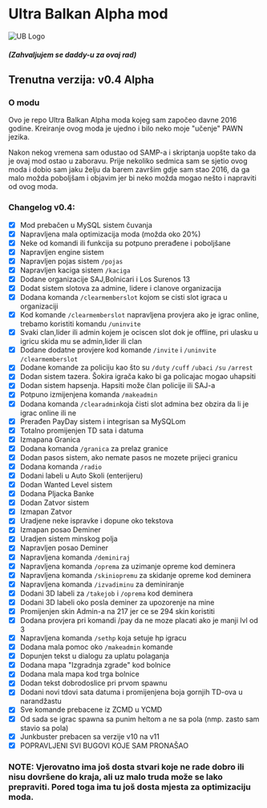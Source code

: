 # Ultra Balkan Alpha mod

![UB Logo](https://i.imgur.com/J0K59b0.png)

##### (Zahvaljujem se daddy-u za ovaj rad)


## Trenutna verzija: v0.4 Alpha

### O modu

Ovo je repo Ultra Balkan Alpha moda kojeg sam započeo davne 2016 godine.
Kreiranje ovog moda je ujedno i bilo neko moje "učenje" PAWN jezika.

Nakon nekog vremena sam odustao od SAMP-a i skriptanja uopšte tako da je ovaj mod ostao u zaboravu.
Prije nekoliko sedmica sam se sjetio ovog moda i dobio sam jaku želju da barem završim gdje sam stao 2016, da ga malo možda poboljšam i objavim jer bi neko možda mogao nešto i napraviti od ovog moda.

### Changelog v0.4:


- [x] Mod prebačen u MySQL sistem čuvanja
- [x] Napravljena mala optimizacija moda (možda oko 20%)
- [x] Neke od komandi ili funkcija su potpuno prerađene i poboljšane
- [x] Napravljen engine sistem
- [x] Napravljen pojas sistem `/pojas`
- [x] Napravljen kaciga sistem `/kaciga`
- [x] Dodane organizacije SAJ,Bolnicari i Los Surenos 13
- [x] Dodat sistem slotova za admine, lidere i clanove organizacija
- [x] Dodana komanda `/clearmemberslot` kojom se cisti slot igraca u organizaciji
- [x] Kod komande `/clearmemberslot` napravljena provjera ako je igrac online, trebamo koristiti komandu `/uninvite`
- [x] Svaki clan,lider ili admin kojem je ociscen slot dok je offline, pri ulasku u igricu skida mu se admin,lider ili clan
- [x] Dodane dodatne provjere kod komande `/invite` i `/uninvite` `/clearmemberslot`
- [x] Dodane komande za policiju kao što su `/duty` `/cuff` `/ubaci` `/su` `/arrest`
- [x] Dodan sistem tazera. Šokira igrača kako bi ga policajac mogao uhapsiti
- [x] Dodan sistem hapsenja. Hapsiti može član policije ili SAJ-a
- [x] Potpuno izmijenjena komanda `/makeadmin`
- [x] Dodana komanda `/clearadmin`koja čisti slot admina bez obzira da li je igrac online ili ne
- [x] Prerađen PayDay sistem i integrisan sa MySQLom
- [x] Totalno promijenjen TD sata i datuma
- [x] Izmapana Granica
- [x] Dodana komanda `/granica` za prelaz granice
- [x] Dodan pasos sistem, ako nemate pasos ne mozete prijeci granicu
- [x] Dodana komanda `/radio`
- [x] Dodani labeli u Auto Skoli (enterijeru)
- [x] Dodan Wanted Level sistem
- [x] Dodana Pljacka Banke
- [x] Dodan Zatvor sistem
- [x] Izmapan Zatvor
- [x] Uradjene neke ispravke i dopune oko tekstova
- [x] Izmapan posao Deminer
- [x] Uradjen sistem minskog polja 
- [x] Napravljen posao Deminer
- [x] Napravljena komanda `/deminiraj`
- [x] Napravljena komanda `/oprema` za uzimanje opreme kod deminera
- [x] Napravljena komanda `/skiniopremu` za skidanje opreme kod deminera
- [x] Napravljena komanda `/izvadiminu` za deminiranje
- [x] Dodani 3D labeli za `/takejob` i `/oprema` kod deminera
- [x] Dodani 3D labeli oko posla deminer za upozorenje na mine
- [x] Promijenjen skin Admin-a na 217 jer ce se 294 skin koristiti
- [x] Dodana provjera pri komandi /pay da ne moze placati ako je manji lvl od 3
- [x] Napravljena komanda `/sethp` koja setuje hp igracu
- [x] Dodana mala pomoc oko `/makeadmin` komande
- [x] Dopunjen tekst u dialogu za uplatu polaganja
- [x] Dodana mapa "Izgradnja zgrade" kod bolnice
- [x] Dodana mala mapa kod trga bolnice
- [x] Dodan tekst dobrodoslice pri prvom spawnu
- [x] Dodani novi tdovi sata datuma i promijenjena boja gornjih TD-ova u narandžastu
- [x] Sve komande prebacene iz ZCMD u YCMD
- [x] Od sada se igrac spawna sa punim heltom a ne sa pola (nmp. zasto sam stavio sa pola)
- [x] Junkbuster prebacen sa verzije v10 na v11
- [x] POPRAVLJENI SVI BUGOVI KOJE SAM PRONAŠAO

### NOTE: Vjerovatno ima još dosta stvari koje ne rade dobro ili nisu dovršene do kraja, ali uz malo truda može se lako prepraviti. Pored toga ima tu još dosta mjesta za optimizaciju moda.


